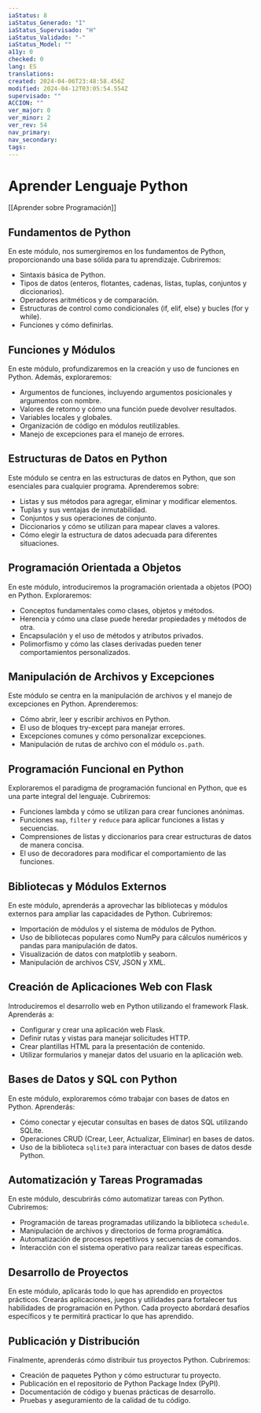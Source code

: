 ```yaml
---
iaStatus: 8
iaStatus_Generado: "I"
iaStatus_Supervisado: "H"
iaStatus_Validado: "-"
iaStatus_Model: ""
a11y: 0
checked: 0
lang: ES
translations: 
created: 2024-04-06T23:48:58.456Z
modified: 2024-04-12T03:05:54.554Z
supervisado: ""
ACCION: ""
ver_major: 0
ver_minor: 2
ver_rev: 54
nav_primary: 
nav_secondary: 
tags:
---
```

# Aprender Lenguaje Python

[[Aprender sobre Programación]]

## Fundamentos de Python

En este módulo, nos sumergiremos en los fundamentos de Python, proporcionando una base sólida para tu aprendizaje. Cubriremos:

- Sintaxis básica de Python.
- Tipos de datos (enteros, flotantes, cadenas, listas, tuplas, conjuntos y diccionarios).
- Operadores aritméticos y de comparación.
- Estructuras de control como condicionales (if, elif, else) y bucles (for y while).
- Funciones y cómo definirlas.

## Funciones y Módulos

En este módulo, profundizaremos en la creación y uso de funciones en Python. Además, exploraremos:

- Argumentos de funciones, incluyendo argumentos posicionales y argumentos con nombre.
- Valores de retorno y cómo una función puede devolver resultados.
- Variables locales y globales.
- Organización de código en módulos reutilizables.
- Manejo de excepciones para el manejo de errores.

## Estructuras de Datos en Python

Este módulo se centra en las estructuras de datos en Python, que son esenciales para cualquier programa. Aprenderemos sobre:

- Listas y sus métodos para agregar, eliminar y modificar elementos.
- Tuplas y sus ventajas de inmutabilidad.
- Conjuntos y sus operaciones de conjunto.
- Diccionarios y cómo se utilizan para mapear claves a valores.
- Cómo elegir la estructura de datos adecuada para diferentes situaciones.

## Programación Orientada a Objetos

En este módulo, introduciremos la programación orientada a objetos (POO) en Python. Exploraremos:

- Conceptos fundamentales como clases, objetos y métodos.
- Herencia y cómo una clase puede heredar propiedades y métodos de otra.
- Encapsulación y el uso de métodos y atributos privados.
- Polimorfismo y cómo las clases derivadas pueden tener comportamientos personalizados.

## Manipulación de Archivos y Excepciones

Este módulo se centra en la manipulación de archivos y el manejo de excepciones en Python. Aprenderemos:

- Cómo abrir, leer y escribir archivos en Python.
- El uso de bloques try-except para manejar errores.
- Excepciones comunes y cómo personalizar excepciones.
- Manipulación de rutas de archivo con el módulo `os.path`.

## Programación Funcional en Python

Exploraremos el paradigma de programación funcional en Python, que es una parte integral del lenguaje. Cubriremos:

- Funciones lambda y cómo se utilizan para crear funciones anónimas.
- Funciones `map`, `filter` y `reduce` para aplicar funciones a listas y secuencias.
- Comprensiones de listas y diccionarios para crear estructuras de datos de manera concisa.
- El uso de decoradores para modificar el comportamiento de las funciones.

## Bibliotecas y Módulos Externos

En este módulo, aprenderás a aprovechar las bibliotecas y módulos externos para ampliar las capacidades de Python. Cubriremos:

- Importación de módulos y el sistema de módulos de Python.
- Uso de bibliotecas populares como NumPy para cálculos numéricos y pandas para manipulación de datos.
- Visualización de datos con matplotlib y seaborn.
- Manipulación de archivos CSV, JSON y XML.

## Creación de Aplicaciones Web con Flask

Introduciremos el desarrollo web en Python utilizando el framework Flask. Aprenderás a:

- Configurar y crear una aplicación web Flask.
- Definir rutas y vistas para manejar solicitudes HTTP.
- Crear plantillas HTML para la presentación de contenido.
- Utilizar formularios y manejar datos del usuario en la aplicación web.

## Bases de Datos y SQL con Python

En este módulo, exploraremos cómo trabajar con bases de datos en Python. Aprenderás:

- Cómo conectar y ejecutar consultas en bases de datos SQL utilizando SQLite.
- Operaciones CRUD (Crear, Leer, Actualizar, Eliminar) en bases de datos.
- Uso de la biblioteca `sqlite3` para interactuar con bases de datos desde Python.

## Automatización y Tareas Programadas

En este módulo, descubrirás cómo automatizar tareas con Python. Cubriremos:

- Programación de tareas programadas utilizando la biblioteca `schedule`.
- Manipulación de archivos y directorios de forma programática.
- Automatización de procesos repetitivos y secuencias de comandos.
- Interacción con el sistema operativo para realizar tareas específicas.

## Desarrollo de Proyectos

En este módulo, aplicarás todo lo que has aprendido en proyectos prácticos. Crearás aplicaciones, juegos y utilidades para fortalecer tus habilidades de programación en Python. Cada proyecto abordará desafíos específicos y te permitirá practicar lo que has aprendido.

## Publicación y Distribución

Finalmente, aprenderás cómo distribuir tus proyectos Python. Cubriremos:

- Creación de paquetes Python y cómo estructurar tu proyecto.
- Publicación en el repositorio de Python Package Index (PyPI).
- Documentación de código y buenas prácticas de desarrollo.
- Pruebas y aseguramiento de la calidad de tu código.